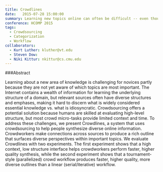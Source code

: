 ```yaml
---
title: Crowdlines
date:   2015-07-28 15:00:00
summary: Learning new topics online can often be difficult -- even though their might be a wealth of information, it's often structured differently and the terminology used can be different. We utilized crowdworkers to synthesize this diverse information into a cohesive outline that retains the diversity of the original sources, but has a consistent structure. 
conference: HCOMP 2015
tags:
  - Crowdsourcing
  - Categorization
  - Workflow
collaborators:
  - Kurt Luther: kluther@vt.edu
  - Steven Dow: 
  - Niki Kittur: nkittur@cs.cmu.edu
---
```


###Abstract

Learning about a new area of knowledge is challenging for novices partly because they are not yet aware of which topics are most important. The Internet contains a wealth of information for learning the underlying structure of a domain, but relevant sources often have diverse structures and emphases, making it hard to discern what is widely considered essential knowledge vs. what is idiosyncratic. Crowdsourcing offers a potential solution because humans are skilled at evaluating high-level structure, but most crowd micro-tasks provide limited context and time. To address these challenges, we present Crowdlines, a system that uses crowdsourcing to help people synthesize diverse online information. Crowdworkers make connections across sources to produce a rich outline that surfaces diverse perspectives within important topics. We evaluate Crowdlines with two experiments. The first experiment shows that a high context, low structure interface helps crowdworkers perform faster, higher quality synthesis, while the second experiment shows that a tournament-style (parallelized) crowd workflow produces faster, higher quality, more diverse outlines than a linear (serial/iterative) workflow.

